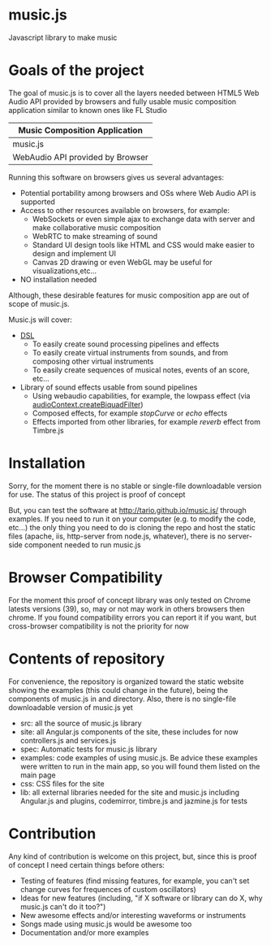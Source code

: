 music.js
========

Javascript library to make music

Goals of the project
====================

The goal of music.js is to cover all the layers needed between HTML5 Web Audio API provided by browsers and fully usable music composition application similar to known ones like FL Studio

| Music Composition Application |
| ------------- |
| music.js  |
| WebAudio API provided by Browser  |

Running this software on browsers gives us several advantages:
- Potential portability among browsers and OSs where Web Audio API is supported
- Access to other resources available on browsers, for example:
  - WebSockets or even simple ajax to exchange data with server and make collaborative music composition
  - WebRTC to make streaming of sound
  - Standard UI design tools like HTML and CSS would make easier to design and implement UI
  - Canvas 2D drawing or even WebGL may be useful for visualizations,etc...
- NO installation needed
  
Although, these desirable features for music composition app are out of scope of music.js.

Music.js will cover:
- <a href="http://en.wikipedia.org/wiki/Domain-specific_language">DSL</a>
  - To easily create sound processing pipelines and effects
  - To easily create virtual instruments from sounds, and from composing other virtual instruments
  - To easily create sequences of musical notes, events of an score, etc...
- Library of sound effects usable from sound pipelines
  - Using webaudio capabilities, for example, the lowpass effect (via <a href="https://developer.mozilla.org/en-US/docs/Web/API/BiquadFilterNode">audioContext.createBiquadFilter</a>)
  - Composed effects, for example *stopCurve* or *echo* effects
  - Effects imported from other libraries, for example *reverb* effect from Timbre.js 

Installation
============

Sorry, for the moment there is no stable or single-file downloadable version for use. The status of this project is proof of concept

But, you can test the software at http://tario.github.io/music.js/ through examples. If you need to run it on your computer (e.g. to modify the code, etc...) the only thing you need to do is cloning the repo and host the static files (apache, iis, http-server from node.js, whatever), there is no server-side component needed to run music.js


Browser Compatibility
=====================

For the moment this proof of concept library was only tested on Chrome latests versions (39), so, may or not may work in others browsers then chrome. If you found compatibility errors you can report it if you want, but cross-browser compatibility is not the priority for now


Contents of repository
======================

For convenience, the repository is organized toward the static website showing the examples (this could change in the future), being the components of music.js in and directory. Also, there is no single-file downloadable version of music.js yet

- src: all the source of music.js library
- site: all Angular.js components of the site, these includes for now controllers.js and services.js
- spec: Automatic tests for music.js library
- examples: code examples of using music.js. Be advice these examples were written to run in the main app, so you will found them listed on the main page
- css: CSS files for the site
- lib: all external libraries needed for the site and music.js including Angular.js and plugins, codemirror, timbre.js and jazmine.js for tests


Contribution
============

Any kind of contribution is welcome on this project, but, since this is proof of concept I need certain things before others:
- Testing of features (find missing features, for example, you can't set change curves for frequences of custom oscillators)
- Ideas for new features (including, "if X software or library can do X, why music.js can't do it too?")
- New awesome effects and/or interesting waveforms or instruments
- Songs made using music.js would be awesome too
- Documentation and/or more examples


